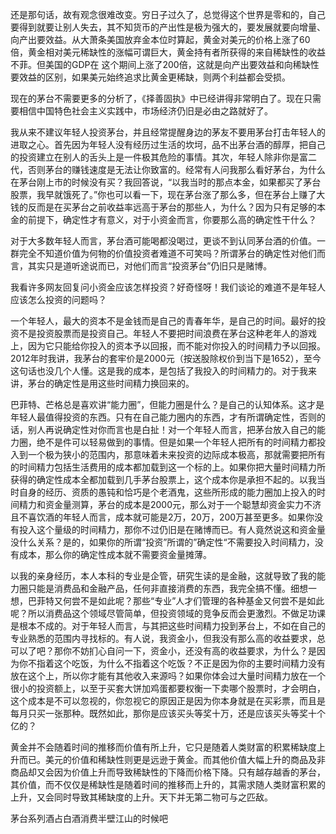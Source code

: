 还是那句话，故有观念很难改变。穷日子过久了，总觉得这个世界是零和的，自己要得到就要让别人失去，其不知货币的产出性是极为强大的，要发展就要向增量、向产出要效益。从大萧条美国放弃金本位时算起，黄金对美元的价格上涨了60倍，黄金相对美元稀缺性的涨幅可谓巨大，黄金持有者所获得的来自稀缺性的收益不菲。但美国的GDP在 这个期间上涨了200倍，这就是向产出要效益和向稀缺性要效益的区别，如果美元始终追求比黄金更稀缺，则两个利益都会受损。

现在的茅台不需要更多的分析了，《择善固执》中已经讲得非常明白了。现在只需要相信中国特色社会主义实践中，市场经济仍旧是必由之路就好了。

我从来不建议年轻人投资茅台，并且经常提醒身边的茅友不要用茅台打击年轻人的进取之心。首先因为年轻人没有经历过生活的坎坷，品不出茅台酒的醇厚，把自己的投资建立在别人的舌头上是一件极其危险的事情。其次，年轻人除非你是富二代，否则茅台的赚钱速度是无法让你致富的。经常有人问我那么看好茅台，为什么在茅台刚上市的时候没有买？我回答说，“以我当时的那点本金，如果都买了茅台股票，我早就饿死了。”你也可以看一下，现在茅台涨了那么多，但在茅台上赚了大钱的反而是在买茅台之前收益率远高于茅台的那些人，为什么？因为只有足够的本金的前提下，确定性才有意义，对于小资金而言，你要那么高的确定性干什么？

对于大多数年轻人而言，茅台酒可能喝都没喝过，更谈不到认同茅台酒的价值。一群完全不知道价值为何物的价值投资者难道不可笑吗？所谓茅台的确定性对他们而言，其实只是道听途说而已，对他们而言“投资茅台”仍旧只是赌博。

我看许多网友回复问小资金应该怎样投资？好奇怪呀！我们谈论的难道不是年轻人应该怎么投资的问题吗？

一个年轻人，最大的资本不是金钱而是自己的青春年华，是自己的时间。最好的投资不是投资股票而是投资自己。年轻人不要把时间浪费在茅台这种老年人的游戏上，因为它只能给你投入的资本予以回报，而不能对你投入的时间精力予以回报。2012年时我讲，我茅台的套牢价是2000元（按送股除权价到当下是1652），至今这句话也没几个人懂。这是我的成本，是包括了我投入的时间精力的。对于我来讲，茅台的确定性是用这些时间精力换回来的。

巴菲特、芒格总是喜欢讲“能力圈”，但能力圈是什么？是自己的认知体系。这才是年轻人最值得投资的东西。只有在自己能力圈内的东西，才有所谓确定性，否则的话，别人再说确定性对你而言也是白扯！对一个年轻人而言，把茅台放入自己的能力圈，绝不是件可以轻易做到的事情。但是如果一个年轻人把所有的时间精力都投入到一个极为狭小的范围内，那意味着未来投资的边际成本极高，那就需要把所有的时间精力包括生活费用的成本都加载到这一个标的上。如果你把大量时间精力所获得的确定性成本全都加载到几手茅台股票上，这个成本你是承担不起的。以我当时自身的经历、资质的愚钝和恰巧是个老酒鬼，这些所形成的能力圈加上投入的时间精力和资金量测算，茅台的成本是2000元，那么对于一个聪慧却资金实力不济且不喜饮酒的年轻人而言，成本就可能是2万，20万，200万甚至更多。如果你没有投入这个量级的时间精力，那你不过仍旧是在赌博而已。有人竟然说这和资金量没什么关系？是的，如果你的所谓“投资”所谓的”确定性“不需要投入时间精力，没有成本，那么你的确定性成本就不需要资金量摊薄。

以我的亲身经历，本人本科的专业是企管，研究生读的是金融，这就导致了我的能力圈只能是消费品和金融产品，任何非直接消费的东西，我完全搞不懂。细想一想，巴菲特又何尝不是如此呢？那些“专业”人才们管理的各种基金又何尝不是如此呢？所以消费品这个领域尽管简单，但投资领域的竞争反而会更激烈。不做足功课是根本不成的。对于年轻人而言，与其把这些时间精力投到茅台上，不如在自己的专业熟悉的范围内寻找标的。有人说，我资金小，但我没有那么高的收益要求，总可以了吧？那你不妨扪心自问一下，资金小，还没有高的收益要求，为什么？是因为你不指着这个吃饭，为什么不指着这个吃饭？不正是因为你的主要时间精力没有放在这个上，所以你才能有其他收入来源吗？如果你体会过大量时间精力放在一个很小的投资额上，以至于买套大饼加鸡蛋都要权衡一下卖哪个股票时，才会明白，这个成本是不可以忽视的，你忽视它的原因正是因为你本身就是在买彩票，而且是每月只买一张那种。既然如此，那你是应该买头等奖十万，还是应该买头等奖十个亿的？

黄金并不会随着时间的推移而价值有所上升，它只是随着人类财富的积累稀缺度上升而已。美元的价值和稀缺性则更是远逊于黄金。而其他价值大幅上升的商品及非商品却又会因为价值上升而导致稀缺性的下降而价格下降。只有越存越香的茅台，其价值，而不仅仅是稀缺性是随着时间的推移而上升的，其需求随人类财富积累的上升，又会同时导致其稀缺度的上升。天下并无第二物可与之匹敌。

茅台系列酒占白酒消费半壁江山的时候吧

